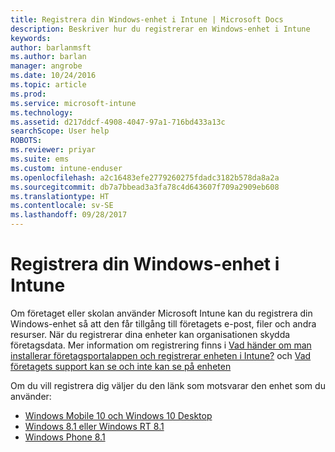 ```yaml
---
title: Registrera din Windows-enhet i Intune | Microsoft Docs
description: Beskriver hur du registrerar en Windows-enhet i Intune
keywords: 
author: barlanmsft
ms.author: barlan
manager: angrobe
ms.date: 10/24/2016
ms.topic: article
ms.prod: 
ms.service: microsoft-intune
ms.technology: 
ms.assetid: d217ddcf-4908-4047-97a1-716bd433a13c
searchScope: User help
ROBOTS: 
ms.reviewer: priyar
ms.suite: ems
ms.custom: intune-enduser
ms.openlocfilehash: a2c16483efe2779260275fdadc3182b578da8a2a
ms.sourcegitcommit: db7a7bbead3a3fa78c4d643607f709a2909eb608
ms.translationtype: HT
ms.contentlocale: sv-SE
ms.lasthandoff: 09/28/2017
---
```

# <a name="enroll-your-windows-device-in-intune"></a>Registrera din Windows-enhet i Intune

Om företaget eller skolan använder Microsoft Intune kan du registrera din Windows-enhet så att den får tillgång till företagets e-post, filer och andra resurser. När du registrerar dina enheter kan organisationen skydda företagsdata. Mer information om registrering finns i [Vad händer om man installerar företagsportalappen och registrerar enheten i Intune?](what-happens-if-you-install-the-company-portal-app-and-enroll-your-device-in-intune-windows.md) och [Vad företagets support kan se och inte kan se på enheten](what-info-can-your-company-see-when-you-enroll-your-device-in-intune.md)

Om du vill registrera dig väljer du den länk som motsvarar den enhet som du använder:

-  [Windows Mobile 10 och Windows 10 Desktop](enroll-your-w10-phone-or-w10-pc-windows.md)
-  [Windows 8.1 eller Windows RT 8.1](enroll-your-w81-or-rt81-windows.md)
-  [Windows Phone 8.1](enroll-your-wp81-windows.md)
